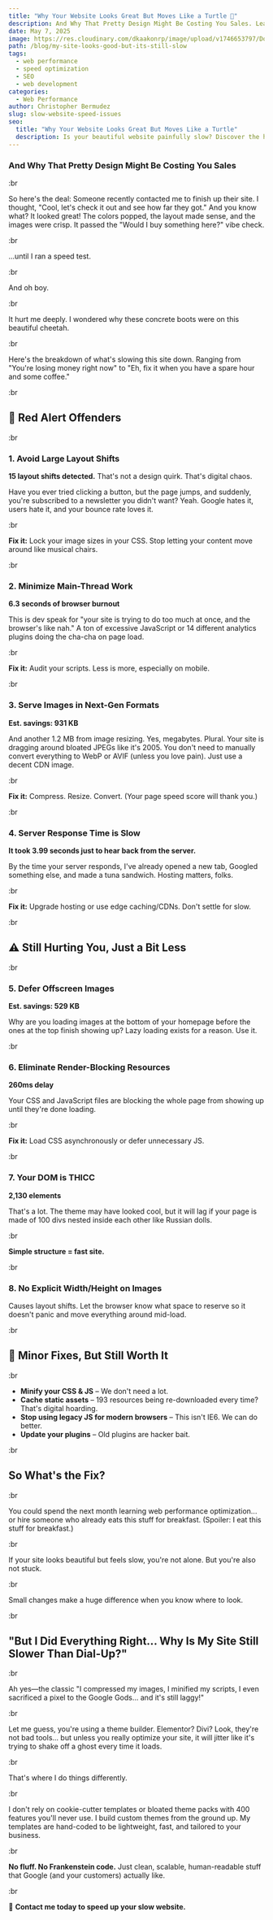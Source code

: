 ```yaml
---
title: "Why Your Website Looks Great But Moves Like a Turtle 🐢"
description: And Why That Pretty Design Might Be Costing You Sales. Learn about common website speed issues and how to fix them to prevent losing customers.
date: May 7, 2025
image: https://res.cloudinary.com/dkaakonrp/image/upload/v1746653797/Does_Your_Site_Look_Good_But_iT_S_ptfdly.png
path: /blog/my-site-looks-good-but-its-still-slow
tags:
  - web performance
  - speed optimization
  - SEO
  - web development
categories:
  - Web Performance
author: Christopher Bermudez
slug: slow-website-speed-issues
seo:
  title: "Why Your Website Looks Great But Moves Like a Turtle"
  description: Is your beautiful website painfully slow? Discover the hidden speed issues costing you sales and how to fix them.
---
```


### **And Why That Pretty Design Might Be Costing You Sales**

:br

So here's the deal: Someone recently contacted me to finish up their site. I thought, "Cool, let's check it out and see how far they got." And you know what? It looked great! The colors popped, the layout made sense, and the images were crisp. It passed the "Would I buy something here?" vibe check.

:br

...until I ran a speed test.

:br

And oh boy.

:br

It hurt me deeply. I wondered why these concrete boots were on this beautiful cheetah.

:br

Here's the breakdown of what's slowing this site down. Ranging from "You're losing money right now" to "Eh, fix it when you have a spare hour and some coffee."

:br

## **🚨 Red Alert Offenders**

:br

### **1. Avoid Large Layout Shifts**

**15 layout shifts detected.** That's not a design quirk. That's digital chaos.

Have you ever tried clicking a button, but the page jumps, and suddenly, you're subscribed to a newsletter you didn't want? Yeah. Google hates it, users hate it, and your bounce rate loves it.

:br

**Fix it:** Lock your image sizes in your CSS. Stop letting your content move around like musical chairs.

:br

### **2. Minimize Main-Thread Work**

**6.3 seconds of browser burnout**

This is dev speak for "your site is trying to do too much at once, and the browser's like nah." A ton of excessive JavaScript or 14 different analytics plugins doing the cha-cha on page load.

:br

**Fix it:** Audit your scripts. Less is more, especially on mobile.

:br

### **3. Serve Images in Next-Gen Formats**

**Est. savings: 931 KB**

And another 1.2 MB from image resizing. Yes, megabytes. Plural. Your site is dragging around bloated JPEGs like it's 2005. You don't need to manually convert everything to WebP or AVIF (unless you love pain). Just use a decent CDN image.

:br

**Fix it:** Compress. Resize. Convert. (Your page speed score will thank you.)

:br

### **4. Server Response Time is Slow**

**It took 3.99 seconds just to hear back from the server.**

By the time your server responds, I've already opened a new tab, Googled something else, and made a tuna sandwich. Hosting matters, folks.

:br

**Fix it:** Upgrade hosting or use edge caching/CDNs. Don't settle for slow.

:br

## **⚠️ Still Hurting You, Just a Bit Less**

:br

### **5. Defer Offscreen Images**

**Est. savings: 529 KB**

Why are you loading images at the bottom of your homepage before the ones at the top finish showing up? Lazy loading exists for a reason. Use it.

:br

### **6. Eliminate Render-Blocking Resources**

**260ms delay**

Your CSS and JavaScript files are blocking the whole page from showing up until they're done loading.

:br

**Fix it:** Load CSS asynchronously or defer unnecessary JS.

:br

### **7. Your DOM is THICC**

**2,130 elements**

That's a lot. The theme may have looked cool, but it will lag if your page is made of 100 divs nested inside each other like Russian dolls.

:br

**Simple structure = fast site.**

:br

### **8. No Explicit Width/Height on Images**

Causes layout shifts. Let the browser know what space to reserve so it doesn't panic and move everything around mid-load.

:br

## **🧼 Minor Fixes, But Still Worth It**

:br

- **Minify your CSS & JS** – We don't need a lot.
- **Cache static assets** – 193 resources being re-downloaded every time? That's digital hoarding.
- **Stop using legacy JS for modern browsers** – This isn't IE6. We can do better.
- **Update your plugins** – Old plugins are hacker bait.

:br

## **So What's the Fix?**

:br

You could spend the next month learning web performance optimization... or hire someone who already eats this stuff for breakfast. (Spoiler: I eat this stuff for breakfast.)

:br

If your site looks beautiful but feels slow, you're not alone. But you're also not stuck.

:br

Small changes make a huge difference when you know where to look.

:br

## **"But I Did Everything Right... Why Is My Site Still Slower Than Dial-Up?"**

:br

Ah yes—the classic "I compressed my images, I minified my scripts, I even sacrificed a pixel to the Google Gods... and it's still laggy!"

:br

Let me guess, you're using a theme builder. Elementor? Divi? Look, they're not bad tools... but unless you really optimize your site, it will jitter like it's trying to shake off a ghost every time it loads.

:br

That's where I do things differently.

:br

I don't rely on cookie-cutter templates or bloated theme packs with 400 features you'll never use. I build custom themes from the ground up. My templates are hand-coded to be lightweight, fast, and tailored to your business.

:br

**No fluff. No Frankenstein code.** Just clean, scalable, human-readable stuff that Google (and your customers) actually like.

:br

📩 **Contact me today to speed up your slow website.**
